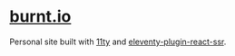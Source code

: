 <h1><a href="https://burnt.io/">burnt.io</a></h1>

Personal site built with [11ty](https://www.11ty.dev/) and [eleventy-plugin-react-ssr](https://www.npmjs.com/package/eleventy-plugin-react-ssr).

